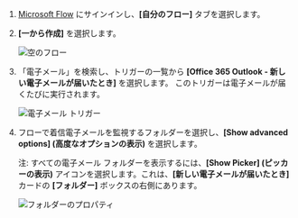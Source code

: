 1. [Microsoft Flow](https://flow.microsoft.com) にサインインし、**[自分のフロー]** タブを選択します。
2. **[一から作成]** を選択します。
   
    ![空のフロー](includes/media/email-triggers/email-triggers-create-blank.png)
3. 「電子メール」を検索し、トリガーの一覧から **[Office 365 Outlook - 新しい電子メールが届いたとき]** を選択します。 このトリガーは電子メールが届くたびに実行されます。
   
    ![電子メール トリガー](includes/media/email-triggers/email-triggers-1.png)
4. フローで着信電子メールを監視するフォルダーを選択し、**[Show advanced options] (高度なオプションの表示)** を選択します。
   
     注: すべての電子メール フォルダーを表示するには、**[Show Picker] (ピッカーの表示)** アイコンを選択します。これは、**[新しい電子メールが届いたとき]** カードの **[フォルダー]** ボックスの右側にあります。
   
    ![フォルダーのプロパティ](includes/media/email-triggers/email-triggers-subject-folder.png)

